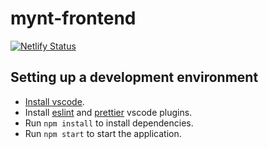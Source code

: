 # mynt-frontend

[![Netlify Status](https://api.netlify.com/api/v1/badges/b2e10304-122d-43a7-a21f-33c085b91c67/deploy-status)](https://app.netlify.com/sites/priceless-hugle-2779f6/deploys)

## Setting up a development environment

- [Install vscode](https://code.visualstudio.com/).
- Install [eslint](https://marketplace.visualstudio.com/items?itemName=dbaeumer.vscode-eslint) and [prettier](https://marketplace.visualstudio.com/items?itemName=esbenp.prettier-vscode) vscode plugins.
- Run `npm install` to install dependencies.
- Run `npm start` to start the application.
